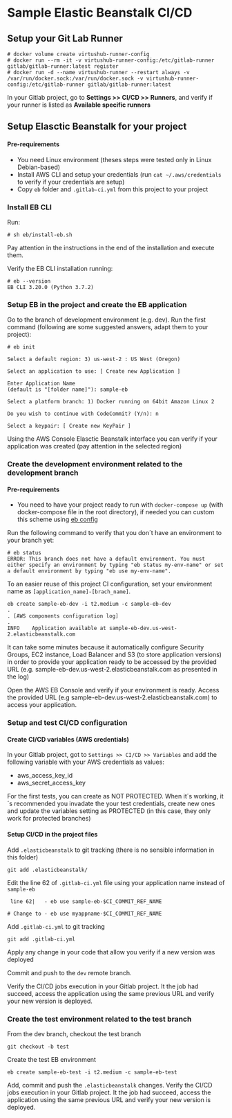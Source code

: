 # Sample Elastic Beanstalk CI/CD

## Setup your Git Lab Runner

```
# docker volume create virtushub-runner-config
# docker run --rm -it -v virtushub-runner-config:/etc/gitlab-runner gitlab/gitlab-runner:latest register
# docker run -d --name virtushub-runner --restart always -v /var/run/docker.sock:/var/run/docker.sock -v virtushub-runner-config:/etc/gitlab-runner gitlab/gitlab-runner:latest
```
In your Gitlab project, go to **Settings >> CI/CD >> Runners**, and verify if your runner is listed as **Available specific runners**
## Setup Elasctic Beanstalk for your project

#### Pre-requirements
- You need Linux environment (theses steps were tested only in Linux Debian-based)
- Install AWS CLI and setup your credentials (run ```cat ~/.aws/credentials``` to verify if your credentials are setup)
- Copy ```eb``` folder and ```.gitlab-ci.yml``` from this project to your project

### Install EB CLI
Run:
```
# sh eb/install-eb.sh
```
Pay attention in the instructions in the end of the installation and execute them.

Verify the EB CLI installation running:
```
# eb --version
EB CLI 3.20.0 (Python 3.7.2)
```
### Setup EB in the project and create the EB application

Go to the branch of development environment (e.g. dev).
Run the first command (following are some suggested answers, adapt them to your project):
```
# eb init

Select a default region: 3) us-west-2 : US West (Oregon)

Select an application to use: [ Create new Application ]

Enter Application Name
(default is "[folder name]"): sample-eb

Select a platform branch: 1) Docker running on 64bit Amazon Linux 2

Do you wish to continue with CodeCommit? (Y/n): n

Select a keypair: [ Create new KeyPair ]
```

Using the AWS Console Elasctic Beanstalk interface you can verify if your application was created (pay attention in the selected region) 

### Create the development environment related to the development branch

#### Pre-requirements
- You need to have your project ready to run with ```docker-compose up``` (with docker-compose file in the root directory), if needed you can custom this scheme using [eb config](https://docs.aws.amazon.com/elasticbeanstalk/latest/dg/eb3-config.html)

Run the following command to verify that you don´t have an environment to your branch yet:
```
# eb status
ERROR: This branch does not have a default environment. You must either specify an environment by typing "eb status my-env-name" or set a default environment by typing "eb use my-env-name".
```
To an easier reuse of this project CI configuration, set your environment name as ```[application_name]-[brach_name]```.
```
eb create sample-eb-dev -i t2.medium -c sample-eb-dev
. 
. [AWS components configuration log]
.
INFO    Application available at sample-eb-dev.us-west-2.elasticbeanstalk.com
```
It can take some minutes because it automatically configure Security Groups, EC2 instance, Load Balancer and S3 (to store application versions) in order to provide your application ready to be accessed by the provided URL (e.g. sample-eb-dev.us-west-2.elasticbeanstalk.com as presented in the log)

Open the AWS EB Console and verify if your environment is ready. Access the provided URL (e.g sample-eb-dev.us-west-2.elasticbeanstalk.com) to access your application.

### Setup and test CI/CD configuration

#### Create CI/CD variables (AWS credentials)

In your Gitlab project, got to ```Settings >> CI/CD >> Variables``` and add the following variable with your AWS credentials as values:
- aws_access_key_id
- aws_secret_access_key

For the first tests, you can create as NOT PROTECTED.
When it´s working, it´s recommended you invadate the your test credentials, create new ones and update the variables setting as PROTECTED (in this case, they only work for protected branches)

#### Setup CI/CD in the project files

Add ```.elasticbeanstalk``` to git tracking (there is no sensible information in this folder)
```
git add .elasticbeanstalk/
```

Edit the line 62 of ```.gitlab-ci.yml``` file using your application name instead of ```sample-eb```

```
 line 62|   - eb use sample-eb-$CI_COMMIT_REF_NAME

# Change to - eb use myappname-$CI_COMMIT_REF_NAME
```

Add ```.gitlab-ci.yml``` to git tracking 
```
git add .gitlab-ci.yml
```
Apply any change in your code that allow you verify if a new version was deployed

Commit and push to the ```dev``` remote branch.

Verify the CI/CD jobs execution in your Gitlab project.
It the job had succeed, access the application using the same previous URL and verify your new version is deployed.

### Create the test environment related to the test branch

From the dev branch, checkout the test branch
```
git checkout -b test
```
Create the test EB environment
```
eb create sample-eb-test -i t2.medium -c sample-eb-test
```
Add, commit and push the ```.elasticbeanstalk``` changes.
Verify the CI/CD jobs execution in your Gitlab project.
It the job had succeed, access the application using the same previous URL and verify your new version is deployed.
